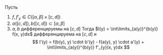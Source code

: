 Пусть
1. $f, f'_{y} \in C([\alpha, \beta] \times [c, d])$
2. $a([c, d]), b([c, d]) \subset [\alpha, \beta]$
3. $a, b$ дифференцируемы на $[c, d]$
Тогда $I(y) = \int\limits_{a(y)}^{b(y)} f(x, y)dx$ дифференцируема на $[c, d]$ и
$$
I'(y) = f(b(y), y) \cdot b'(y) - f(a(y), y) \cdot a'(y) + \int\limits_{a(y)}^{b(y)} f'_{y}(x, y)dx
$$
